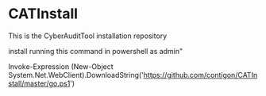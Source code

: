 # CATInstall
This is the CyberAuditTool installation repository

install running this command in powershell as admin"

Invoke-Expression (New-Object System.Net.WebClient).DownloadString('https://github.com/contigon/CATInstall/master/go.ps1')
